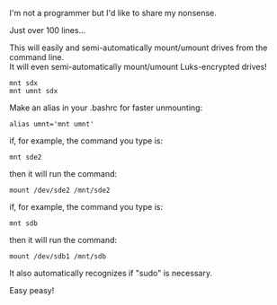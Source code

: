 I'm not a programmer but I'd like to share my nonsense.

Just over 100 lines...

This will easily and semi-automatically mount/umount drives from the command line.<BR>
It will even semi-automatically mount/umount Luks-encrypted drives!

    mnt sdx
    mnt umnt sdx

Make an alias in your .bashrc for faster unmounting:

    alias umnt='mnt umnt'

if, for example, the command you type is:

    mnt sde2
then it will run the command:

    mount /dev/sde2 /mnt/sde2

if, for example, the command you type is:

    mnt sdb
then it will run the command:

    mount /dev/sdb1 /mnt/sdb

It also automatically recognizes if "sudo" is necessary.

Easy peasy!

